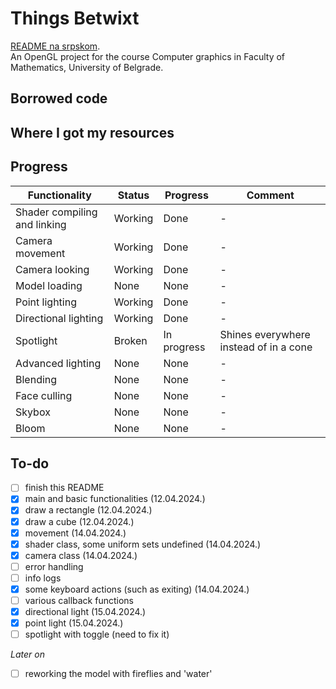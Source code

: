 # Things Betwixt
[README na srpskom](README-sr.md). <br>
An OpenGL project for the course Computer graphics in Faculty of Mathematics, University of Belgrade.

## Borrowed code

## Where I got my resources

## Progress
| Functionality                | Status  | Progress    | Comment                                |
|------------------------------|---------|-------------|----------------------------------------|
| Shader compiling and linking | Working | Done        | -                                      |
| Camera movement              | Working | Done        | -                                      |
| Camera looking               | Working | Done        | -                                      |
| Model loading                | None    | None        | -                                      |
| Point lighting               | Working | Done        | -                                      |
| Directional lighting         | Working | Done        | -                                      |
| Spotlight                    | Broken  | In progress | Shines everywhere instead of in a cone |
| Advanced lighting            | None    | None        | -                                      |
| Blending                     | None    | None        | -                                      |
| Face culling                 | None    | None        | -                                      |
| Skybox                       | None    | None        | -                                      |
| Bloom                        | None    | None        | -                                      |

## To-do
- [ ] finish this README
- [x] main and basic functionalities (12.04.2024.)
- [x] draw a rectangle (12.04.2024.)
- [x] draw a cube (12.04.2024.)
- [x] movement (14.04.2024.)
- [x] shader class, some uniform sets undefined (14.04.2024.)
- [x] camera class (14.04.2024.)
- [ ] error handling
- [ ] info logs
- [x] some keyboard actions (such as exiting) (14.04.2024.)
- [ ] various callback functions
- [x] directional light (15.04.2024.)
- [x] point light (15.04.2024.)
- [ ] spotlight with toggle (need to fix it)

*Later on*
- [ ] reworking the model with fireflies and 'water'